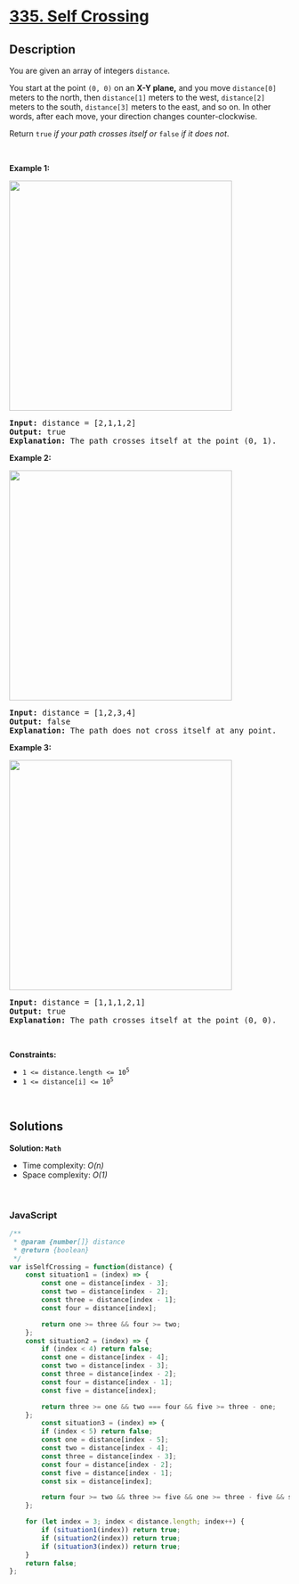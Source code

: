 # [335. Self Crossing](https://leetcode.com/problems/self-crossing)

## Description

<div class="elfjS" data-track-load="description_content"><p>You are given an array of integers <code>distance</code>.</p>

<p>You start at the point <code>(0, 0)</code> on an <strong>X-Y plane,</strong> and you move <code>distance[0]</code> meters to the north, then <code>distance[1]</code> meters to the west, <code>distance[2]</code> meters to the south, <code>distance[3]</code> meters to the east, and so on. In other words, after each move, your direction changes counter-clockwise.</p>

<p>Return <code>true</code> <em>if your path crosses itself or </em><code>false</code><em> if it does not</em>.</p>

<p>&nbsp;</p>
<p><strong class="example">Example 1:</strong></p>
<img alt="" src="https://assets.leetcode.com/uploads/2022/12/21/11.jpg" style="width: 400px; height: 413px;">
<pre><strong>Input:</strong> distance = [2,1,1,2]
<strong>Output:</strong> true
<strong>Explanation:</strong> The path crosses itself at the point (0, 1).
</pre>

<p><strong class="example">Example 2:</strong></p>
<img alt="" src="https://assets.leetcode.com/uploads/2022/12/21/22.jpg" style="width: 400px; height: 413px;">
<pre><strong>Input:</strong> distance = [1,2,3,4]
<strong>Output:</strong> false
<strong>Explanation:</strong> The path does not cross itself at any point.
</pre>

<p><strong class="example">Example 3:</strong></p>
<img alt="" src="https://assets.leetcode.com/uploads/2022/12/21/33.jpg" style="width: 400px; height: 413px;">
<pre><strong>Input:</strong> distance = [1,1,1,2,1]
<strong>Output:</strong> true
<strong>Explanation:</strong> The path crosses itself at the point (0, 0).
</pre>

<p>&nbsp;</p>
<p><strong>Constraints:</strong></p>

<ul>
	<li><code>1 &lt;=&nbsp;distance.length &lt;= 10<sup>5</sup></code></li>
	<li><code>1 &lt;=&nbsp;distance[i] &lt;= 10<sup>5</sup></code></li>
</ul>
</div>

<p>&nbsp;</p>

## Solutions

**Solution: `Math`**
- Time complexity: <em>O(n)</em>
- Space complexity: <em>O(1)</em>

<p>&nbsp;</p>

### **JavaScript**

```js
/**
 * @param {number[]} distance
 * @return {boolean}
 */
var isSelfCrossing = function(distance) {
    const situation1 = (index) => {
        const one = distance[index - 3];
        const two = distance[index - 2];
        const three = distance[index - 1];
        const four = distance[index];

        return one >= three && four >= two;
    };
    const situation2 = (index) => {
        if (index < 4) return false;
        const one = distance[index - 4];
        const two = distance[index - 3];
        const three = distance[index - 2];
        const four = distance[index - 1];
        const five = distance[index];

        return three >= one && two === four && five >= three - one;
    };
        const situation3 = (index) => {
        if (index < 5) return false;
        const one = distance[index - 5];
        const two = distance[index - 4];
        const three = distance[index - 3];
        const four = distance[index - 2];
        const five = distance[index - 1];
        const six = distance[index];

        return four >= two && three >= five && one >= three - five && six >= four - two;
    };

    for (let index = 3; index < distance.length; index++) {
        if (situation1(index)) return true;
        if (situation2(index)) return true;
        if (situation3(index)) return true;
    }
    return false;
};
```
